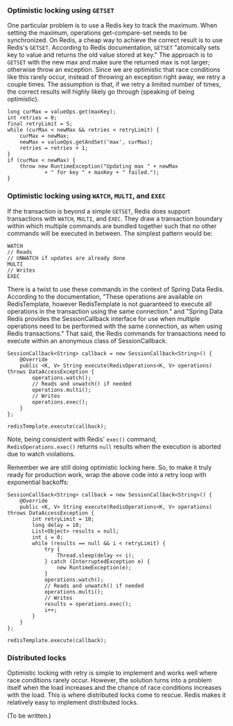 ### Optimistic locking using `GETSET`

One particular problem is to use a Redis key to track the maximum. When setting the maximum, operations get-compare-set needs to be synchronized. On Redis, a cheap way to achieve the correct result is to use Redis's `GETSET`. According to Redis documentation, `GETSET` "atomically sets key to value and returns the old value stored at key."  The approach is to `GETSET` with the new max and make sure the returned max is not larger; otherwise throw an exception. Since we are optimistic that race conditions like this rarely occur, instead of throwing an exception right away, we retry a couple times. The assumption is that, if we retry a limited number of times, the correct results will highly likely go through (speaking of being optimistic).

    long curMax = valueOps.get(maxKey);
    int retries = 0;
    final retryLimit = 5;
    while (curMax < newMax && retries < retryLimit) {
        curMax = newMax;
        newMax = valueOps.getAndSet('max', curMax);
        retries = retries + 1;
    }
    if (curMax < newMax) {
        throw new RuntimeException("Updating max " + newMax
                + " for key " + maxKey + " failed.");
    }

### Optimistic locking using `WATCH`, `MULTI`, and `EXEC`

If the transaction is beyond a simple `GETSET`, Redis does support transactions with `WATCH`, `MULTI`, and `EXEC`.  They draw a transaction boundary within which multiple commands are bundled together such that no other commands will be executed in between.  The simplest pattern would be:

    WATCH
    // Reads
    // UNWATCH if updates are already done
    MULTI
    // Writes
    EXEC

There is a twist to use these commands in the context of Spring Data Redis.  According to the documentation, "These operations are available on RedisTemplate, however RedisTemplate is not guaranteed to execute all operations in the transaction using the same connection." and "Spring Data Redis provides the SessionCallback interface for use when multiple operations need to be performed with the same connection, as when using Redis transactions."  That said, the Redis commands for transactions need to execute within an anonymous class of SessionCallback.

    SessionCallback<String> callback = new SessionCallback<String>() {
        @Override
        public <K, V> String execute(RedisOperations<K, V> operations) throws DataAccessException {
            operations.watch();
            // Reads and unwatch() if needed
            operations.multi();
            // Writes
            operations.exec();
        }
    };

    redisTemplate.execute(callback);

Note, being consistent with Redis' `exec()` command, `RedisOperations.exec()` returns `null` results when the execution is aborted due to watch violations.

Remember we are still doing optimistic locking here.  So, to make it truly ready for production work, wrap the above code into a retry loop with exponential backoffs:

    SessionCallback<String> callback = new SessionCallback<String>() {
        @Override
        public <K, V> String execute(RedisOperations<K, V> operations) throws DataAccessException {
            int retryLimit = 10;
            long delay = 10;
            List<Object> results = null;
            int i = 0;
            while (results == null && i < retryLimit) {
                try {
                    Thread.sleep(delay << i);
                } catch (InterruptedException e) {
                    new RuntimeException(e);
                }
                operations.watch();
                // Reads and unwatch() if needed
                operations.multi();
                // Writes
                results = operations.exec();
                i++;
            }
        }
    };

    redisTemplate.execute(callback);

### Distributed locks

Optimistic locking with retry is simple to implement and works well where race conditions rarely occur. However, the solution turns into a problem itself when the load increases and the chance of race conditions increases with the load.  This is where distributed locks come to rescue. Redis makes it relatively easy to implement distributed locks.

(To be written.)